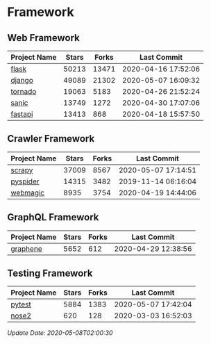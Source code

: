 # Framework

## Web Framework

| Project Name | Stars | Forks | Last Commit |
| ------------ | ----- | ----- | ----------- |
| [flask](https://github.com/pallets/flask) | 50213 | 13471 | 2020-04-16 17:52:06 |
| [django](https://github.com/django/django) | 49089 | 21302 | 2020-05-07 16:09:32 |
| [tornado](https://github.com/tornadoweb/tornado) | 19063 | 5183 | 2020-04-26 21:52:24 |
| [sanic](https://github.com/huge-success/sanic) | 13749 | 1272 | 2020-04-30 17:07:06 |
| [fastapi](https://github.com/tiangolo/fastapi) | 13413 | 868 | 2020-04-18 15:57:50 |

## Crawler Framework

| Project Name | Stars | Forks | Last Commit |
| ------------ | ----- | ----- | ----------- |
| [scrapy](https://github.com/scrapy/scrapy) | 37009 | 8567 | 2020-05-07 17:14:51 |
| [pyspider](https://github.com/binux/pyspider) | 14315 | 3482 | 2019-11-14 06:16:04 |
| [webmagic](https://github.com/code4craft/webmagic) | 8935 | 3754 | 2020-04-19 14:44:06 |

## GraphQL Framework

| Project Name | Stars | Forks | Last Commit |
| ------------ | ----- | ----- | ----------- |
| [graphene](https://github.com/graphql-python/graphene) | 5652 | 612 | 2020-04-29 12:38:56 |

## Testing Framework

| Project Name | Stars | Forks | Last Commit |
| ------------ | ----- | ----- | ----------- |
| [pytest](https://github.com/pytest-dev/pytest) | 5884 | 1383 | 2020-05-07 17:42:04 |
| [nose2](https://github.com/nose-devs/nose2) | 620 | 128 | 2020-03-03 16:52:03 |

*Update Date: 2020-05-08T02:00:30*